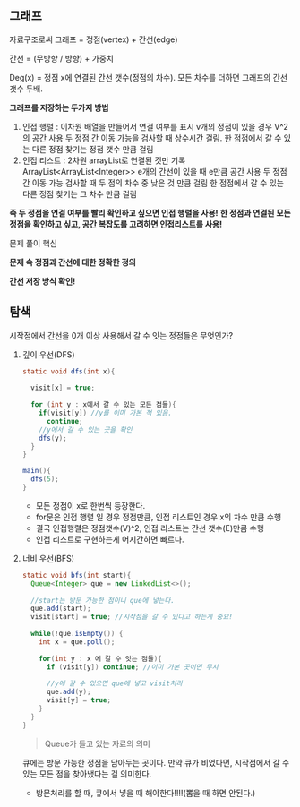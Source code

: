 ## 그래프

자료구조로써 그래프 = 정점(vertex) + 간선(edge)

간선 = (무방향 / 방향) + 가중치

Deg(x) = 정점 x에 연결된 간선 갯수(정점의 차수). 모든 차수를 더하면 그래프의 간선 갯수 두배.

**그래프를 저장하는 두가지 방법**

1. 인접 행렬 : 이차원 배열을 만들어서 연결 여부를 표시
   v개의 정점이 있을 경우 V^2의 공간 사용
   두 정점 간 이동 가능을 검사할 때 상수시간 걸림.
   한 점점에서 갈 수 있는 다른 정점 찾기는 정점 갯수 만큼 걸림
2. 인접 리스트 : 2차원 arrayList로 연결된 것만 기록 ArrayList<ArrayList\<Integer>>
   e개의 간선이 있을 때 e만큼 공간 사용
   두 정점간 이동 가능 검사할 때 두 점의 차수 중 낮은 것 만큼 걸림
   한 점점에서 갈 수 있는 다른 정점 찾기는 그 차수 만큼 걸림



**즉 두 정점을 연결 여부를 빨리 확인하고 싶으면 인접 행렬을 사용!**
**한 정점과 연결된 모든 정점을 확인하고 싶고, 공간 복잡도를 고려하면 인접리스트를 사용!**



문제 풀이 핵심

**문제 속 정점과 간선에 대한 정확한 정의**

**간선 저장 방식 확인!**



## 탐색

시작점에서 간선을 0개 이상 사용해서 갈 수 잇는 정점들은 무엇인가?

1. 깊이 우선(DFS)

   ```java
   static void dfs(int x){
     
     visit[x] = true;
     
     for (int y : x에서 갈 수 있는 모든 점들){
       if(visit[y]) //y를 이미 가본 적 있음.
         continue;
       //y에서 갈 수 있는 곳을 확인
       dfs(y);
     }
   }
   
   main(){
     dfs(5);
   }
   ```

   - 모든 정점이 x로 한번씩 등장한다.
   - for문은 인접 행렬 일 경우 정점만큼, 인접 리스트인 경우 x의 차수 만큼 수행
   - 결국 인접행렬은 정점갯수(V)^2, 인접 리스트는 간선 갯수(E)만큼 수행
   - 인접 리스트로 구현하는게 어지간하면 빠르다.

2. 너비 우선(BFS)

   ```java
   static void bfs(int start){
     Queue<Integer> que = new LinkedList<>();
     
     //start는 방문 가능한 점이니 que에 넣는다.
     que.add(start);
     visit[start] = true; //시작점을 갈 수 있다고 하는게 중요!
     
     while(!que.isEmpty()) {
       int x = que.poll();
       
       for(int y : x 에 갈 수 잇는 점들){
         if (visit[y]) continue; //이미 가본 곳이면 무시
         
         //y에 갈 수 있으면 que에 넣고 visit처리
         que.add(y);
         visit[y] = true;
       }
     }
   }
   ```

   > Queue가 들고 있는 자료의 의미

   큐에는 방문 가능한 정점을 담아두는 곳이다.
   만약 큐가 비었다면, 시작점에서 갈 수 있는 모든 점을 찾아냈다는 걸 의미한다.

   - 방문처리를 할 때, 큐에서 넣을 때 해야한다!!!!(뽑을 때 하면 안된다.)

